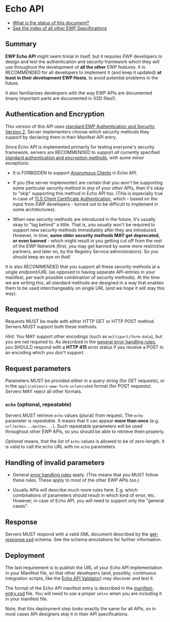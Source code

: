 Echo API
========

* [What is the status of this document?][statuses]
* [See the index of all other EWP Specifications][develhub]


Summary
-------

**EWP Echo API** might seem trivial in itself, but it requires EWP developers
to design and test the authentication and security framework which they will
use throughout the development of **all the other** EWP features. It is
RECOMMENDED for all developers to implement it (and keep it updated) **at least
in their development EWP Hosts**, to avoid potential problems in the future.

It also familiarizes developers with the way EWP APIs are documented (many
important parts are documented in XSD files!).


Authentication and Encryption
-----------------------------

This version of this API uses [standard EWP Authentication and Security,
Version 2][sec-v2]. Server implementers choose which security methods they
support by declaring them in their Manifest API entry.

Since Echo API is implemented primarily for testing everyone's security
framework, servers are RECOMMENDED to support *all* currently specified
[standard authentication and encryption methods][standard-sec-methods], with
some minor exceptions:

 * It is FORBIDDEN to support [Anonymous Clients][cliauth-none] in Echo API.

 * If you (the server implementer) are certain that you *won't* be supporting
   some particular security method in *any* of your *other* APIs, then it's
   okay to "skip" supporting this method in Echo API too. (This is especially
   true in case of [TLS Client Certificate Authentication][cliauth-tlscert],
   which - based on the input from EWP developers - turned out to be difficult
   to implement in some architectures).

 * When new security methods are introduced in the future, it's usually okay to
   "lag behind" a little. That is, you usually won't be required to support
   new security methods immediately after they are introduced. However, in
   time, **some older security methods MAY get deprecated, or even banned** -
   which might result in you getting cut off from the rest of the EWP Network
   (first, you may get banned by some more restrictive partners, and later on,
   by the Registry Service administrators). So you should keep an eye on that!

It is also RECOMMENDED that you support all these security methods at a *single
endpoint/URL* (as opposed to having separate API-entries in your manifest, per
each possible combination of security methods). At the time we are writing
this, all standard methods are designed in a way that enables them to be used
interchangeably on single URL (and we hope it will stay this way).


Request method
--------------

Requests MUST be made with either HTTP GET or HTTP POST method. Servers MUST
support both these methods.

*Hint:* You MAY support other encodings (such as `multipart/form-data`), but
you are not required to. As described in the [general error handling
rules][error-handling], you SHOULD respond with a **HTTP 415** error status if
you receive a POST in an encoding which you don't support.


Request parameters
------------------

Parameters MUST be provided either in a query string (for GET requests), or in
the `application/x-www-form-urlencoded` format (for POST requests). Servers
MAY reject all other formats.


### `echo` (optional, repeatable)

Servers MUST retrieve `echo` values (plural) from request. The `echo` parameter
is *repeatable*. It means that it can appear **more than once** (e.g.
`url?echo=...&echo=...`). Such repeatable parameters will be used throughout
other EWP APIs, so you should be able to retrieve them properly.

*Optional* means, that the list of `echo` values is allowed to be of
zero-length. It is valid to call the echo URL with no `echo` parameters.


Handling of invalid parameters
------------------------------

 * General [error handling rules][error-handling] apply. (This means that you
   MUST follow these rules. These apply to most of the other EWP APIs too.)

 * Usually APIs will describe much more rules here. E.g. which combinations
   of parameters should result in which kind of error, etc. However, in case
   of Echo API, you will need to support only the "general cases".


Response
--------

Servers MUST respond with a valid XML document described by the
[get-response.xsd](get-response.xsd) schema. See the schema annotations for
further information.


Deployment
----------

The last requirement is to publish the URL of your Echo API implementation in
your Manifest file, so that other developers (and, possibly, continuous
integration scripts, like the [Echo API Validator][echo-validator]) may
discover and test it.

The format of the Echo API manifest entry is described in the
[manifest-entry.xsd](manifest-entry.xsd) file. You will need to use a proper
`xmlns` when you are including it in your manifest file.

Note, that this deployment step looks exactly the same for all APIs, so in most
cases API designers skip it in their API specifications.


[registry-spec]: https://github.com/erasmus-without-paper/ewp-specs-api-registry
[discovery-api]: https://github.com/erasmus-without-paper/ewp-specs-api-discovery
[develhub]: http://developers.erasmuswithoutpaper.eu/
[statuses]: https://github.com/erasmus-without-paper/ewp-specs-management#statuses
[error-handling]: https://github.com/erasmus-without-paper/ewp-specs-architecture#error-handling
[standard-sec-methods]: https://github.com/erasmus-without-paper/ewp-specs-sec-intro#standard-methods
[echo-validator]: https://developers.erasmuswithoutpaper.eu/#validator
[cliauth-none]: https://github.com/erasmus-without-paper/ewp-specs-sec-cliauth-none
[cliauth-tlscert]: https://github.com/erasmus-without-paper/ewp-specs-sec-cliauth-tlscert
[cliauth-none]: https://github.com/erasmus-without-paper/ewp-specs-sec-cliauth-none
[cliauth-tlscert]: https://github.com/erasmus-without-paper/ewp-specs-sec-cliauth-tlscert
[cliauth-httpsig]: https://github.com/erasmus-without-paper/ewp-specs-sec-cliauth-httpsig
[srvauth-tlscert]: https://github.com/erasmus-without-paper/ewp-specs-sec-srvauth-tlscert
[srvauth-httpsig]: https://github.com/erasmus-without-paper/ewp-specs-sec-srvauth-httpsig
[reqencr-tls]: https://github.com/erasmus-without-paper/ewp-specs-sec-reqencr-tls
[resencr-tls]: https://github.com/erasmus-without-paper/ewp-specs-sec-resencr-tls
[sec-v1]: https://github.com/erasmus-without-paper/ewp-specs-sec-intro/tree/stable-v1
[sec-v2]: https://github.com/erasmus-without-paper/ewp-specs-sec-intro/tree/stable-v2
